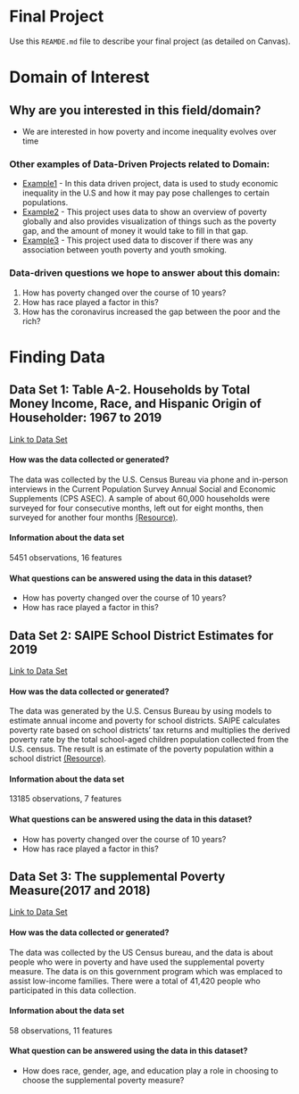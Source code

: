 # Final Project
Use this `REAMDE.md` file to describe your final project (as detailed on Canvas).


# **Domain of Interest**

## Why are you interested in this field/domain?
- We are interested in how poverty and income inequality evolves over time

### Other examples of Data-Driven Projects related to Domain:
- [Example1](https://towardsdatascience.com/using-data-science-to-study-economic-inequality-in-the-united-states-1101e9350c3d) -  In this data driven project, data is used to study economic inequality in the U.S and how it may pay pose challenges to certain populations.
- [Example2](https://ourworldindata.org/extreme-poverty) - This project uses data to show an overview of poverty globally and also provides visualization of things such as the poverty gap, and the amount of money it would take to fill in that gap.
- [Example3](https://sauravpahadia.shinyapps.io/ae5_final_project/) - This project used data to discover if there was any association between youth poverty and youth smoking.

### Data-driven questions we hope to answer about this domain:
1. How has poverty changed over the course of 10 years?
2. How has race played a factor in this?
3. How has the coronavirus increased the gap between the poor and the rich?

# Finding Data
## Data Set 1: Table A-2. Households by Total Money Income, Race, and Hispanic Origin of Householder: 1967 to 2019
[Link to Data Set](https://www.census.gov/library/publications/2020/demo/p60-270.html)
#### How was the data collected or generated?
The data was collected by the U.S. Census Bureau via phone and in-person interviews in the Current Population Survey Annual Social and Economic Supplements (CPS ASEC). A sample of about 60,000 households were surveyed for four consecutive months, left out for eight months, then surveyed for another four months [(Resource)](https://www.investopedia.com/terms/c/currentpopulationsurvey.asp#:~:text=How%20The%20Survey%20Works,sample%20of%20about%2060%2C000%20households.).
#### Information about the data set
5451 observations, 16 features
#### What questions can be answered using the data in this dataset?
* How has poverty changed over the course of 10 years?
* How has race played a factor in this?

## Data Set 2: SAIPE School District Estimates for 2019
[Link to Data Set](https://www2.census.gov/programs-surveys/saipe/datasets/2019/2019-school-districts/ussd19.xls)
#### How was the data collected or generated?
The data was generated by the U.S. Census Bureau by using models to estimate annual income and poverty for school districts.
SAIPE calculates poverty rate based on school districts’ tax returns and multiplies the derived poverty rate by the total school-aged children population collected from the U.S. census. The result is an estimate of the poverty population within a school district [(Resource)](https://www.census.gov/library/video/saipe-pov-est-sch-dis.html).
#### Information about the data set
13185 observations, 7 features
#### What questions can be answered using the data in this dataset?
* How has poverty changed over the course of 10 years?
* How has race played a factor in this?

## Data Set 3: The supplemental Poverty Measure(2017 and 2018)
[Link to Data Set](https://www2.census.gov/programs-surveys/demo/tables/p60/268/table1.xls)
#### How was the data collected or generated?
The data was collected by the US Census bureau, and the data is about people who were in poverty and have used the supplemental poverty measure. The data is on this government program which was emplaced to assist low-income families. There were a total of 41,420 people who participated in this data collection.
#### Information about the data set
58 observations, 11 features
#### What question can be answered using the data in this dataset?
* How does race, gender, age, and education play a role in choosing to choose the supplemental poverty measure?
